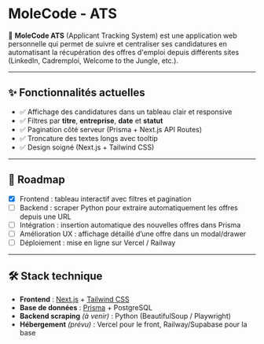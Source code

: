# MoleCode - ATS

🚀 **MoleCode ATS** (Applicant Tracking System) est une application web personnelle qui permet de suivre et centraliser ses candidatures en automatisant la récupération des offres d'emploi depuis différents sites (LinkedIn, Cadremploi, Welcome to the Jungle, etc.).

---

## ✨ Fonctionnalités actuelles

- ✅ Affichage des candidatures dans un tableau clair et responsive  
- ✅ Filtres par **titre**, **entreprise**, **date** et **statut**  
- ✅ Pagination côté serveur (Prisma + Next.js API Routes)  
- ✅ Troncature des textes longs avec tooltip  
- ✅ Design soigné (Next.js + Tailwind CSS)

---

## 🔮 Roadmap

- [x] Frontend : tableau interactif avec filtres et pagination  
- [ ] Backend : scraper Python pour extraire automatiquement les offres depuis une URL  
- [ ] Intégration : insertion automatique des nouvelles offres dans Prisma  
- [ ] Amélioration UX : affichage détaillé d’une offre dans un modal/drawer  
- [ ] Déploiement : mise en ligne sur Vercel / Railway  

---

## 🛠️ Stack technique

- **Frontend** : [Next.js](https://nextjs.org/) + [Tailwind CSS](https://tailwindcss.com/)  
- **Base de données** : [Prisma](https://www.prisma.io/) + PostgreSQL  
- **Backend scraping** *(à venir)* : Python (BeautifulSoup / Playwright)  
- **Hébergement** *(prévu)* : Vercel pour le front, Railway/Supabase pour la base  

